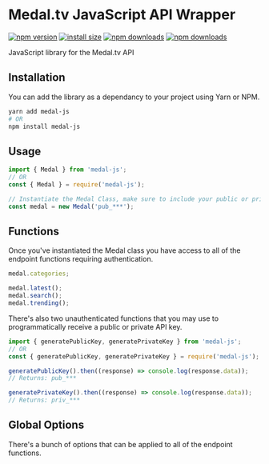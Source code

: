 # Medal.tv JavaScript API Wrapper

[![npm version](https://img.shields.io/npm/v/medal-js.svg)](https://www.npmjs.org/package/medal-js)
[![install size](https://packagephobia.now.sh/badge?p=medal-js)](https://packagephobia.now.sh/result?p=medal-js)
[![npm downloads](https://img.shields.io/npm/dt/medal-js)](http://npm-stat.com/charts.html?package=medal-js)
[![npm downloads](https://img.shields.io/npm/dm/medal-js.svg)](http://npm-stat.com/charts.html?package=medal-js)

JavaScript library for the Medal.tv API

## Installation

You can add the library as a dependancy to your project using Yarn or NPM.

```bash
yarn add medal-js
# OR
npm install medal-js
```

## Usage

```ts
import { Medal } from 'medal-js';
// OR
const { Medal } = require('medal-js');

// Instantiate the Medal Class, make sure to include your public or private key
const medal = new Medal('pub_***');
```

## Functions

Once you've instantiated the Medal class you have access to all of the endpoint functions requiring authentication.

```ts
medal.categories;

medal.latest();
medal.search();
medal.trending();
```

There's also two unauthenticated functions that you may use to programmatically receive a public or private API key.

```ts
import { generatePublicKey, generatePrivateKey } from 'medal-js';
// OR
const { generatePublicKey, generatePrivateKey } = require('medal-js');

generatePublicKey().then((response) => console.log(response.data));
// Returns: pub_***

generatePrivateKey().then((response) => console.log(response.data));
// Returns: priv_***
```

## Global Options

There's a bunch of options that can be applied to all of the endpoint functions.
